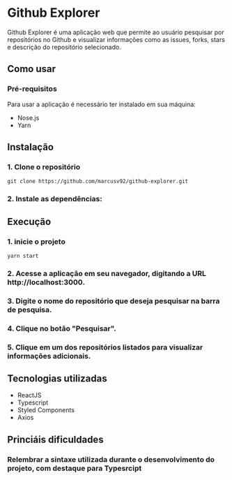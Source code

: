 # Github Explorer

Github Explorer é uma aplicação web que permite ao usuário pesquisar por repositórios no Github e visualizar informações como as issues, forks, stars e descrição do repositório selecionado.

## Como usar

### Pré-requisitos

Para usar a aplicação é necessário ter instalado em sua máquina:
  - Nose.js
  - Yarn
  
## Instalação

### 1. Clone o repositório

```git clone https://github.com/marcusv92/github-explorer.git```

### 2. Instale as dependências:

## Execução

### 1. inicie o projeto

```yarn start```

### 2. Acesse a aplicação em seu navegador, digitando a URL http://localhost:3000.

### 3. Digite o nome do repositório que deseja pesquisar na barra de pesquisa.

### 4. Clique no botão "Pesquisar".

### 5. Clique em um dos repositórios listados para visualizar informações adicionais.

## Tecnologias utilizadas

- ReactJS
- Typescript
- Styled Components
- Axios

## Princiáis dificuldades

### Relembrar a sintaxe utilizada durante o desenvolvimento do projeto, com destaque para Typesrcipt
